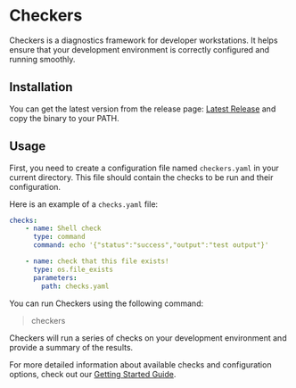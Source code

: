 # Checkers

Checkers is a diagnostics framework for developer workstations. It helps ensure
that your development environment is correctly configured and running smoothly.

## Installation

You can get the latest version from the release page: [Latest Release](https://github.com/seastar-consulting/checkers/releases/latest)
and copy the binary to your PATH.

## Usage

First, you need to create a configuration file named `checkers.yaml` in your
current directory. This file should contain the checks to be run and their
configuration.

Here is an example of a `checks.yaml` file:

```yaml
checks:
    - name: Shell check
      type: command
      command: echo '{"status":"success","output":"test output"}'

    - name: check that this file exists!
      type: os.file_exists
      parameters:
        path: checks.yaml
```

You can run Checkers using the following command:

>   checkers

Checkers will run a series of checks on your development environment and provide
a summary of the results.

For more detailed information about available checks and configuration options,
check out our [Getting Started Guide](getting-started.md).
